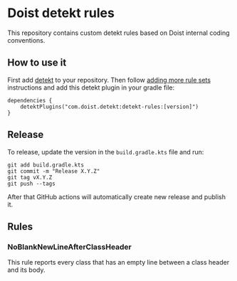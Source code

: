 # Doist detekt rules

This repository contains custom detekt rules based on Doist internal coding conventions.

## How to use it

First add [detekt](https://github.com/detekt/detekt) to your repository. Then follow
[adding more rule sets](https://github.com/detekt/detekt#adding-more-rule-sets) instructions and add this
detekt plugin in your gradle file:
```
dependencies {
    detektPlugins("com.doist.detekt:detekt-rules:[version]")
}
```

## Release

To release, update the version in the `build.gradle.kts` file and run:
```
git add build.gradle.kts
git commit -m "Release X.Y.Z"
git tag vX.Y.Z
git push --tags
```
After that GitHub actions will automatically create new release and publish it.

## Rules

### NoBlankNewLineAfterClassHeader

This rule reports every class that has an empty line between a class header and its body.
